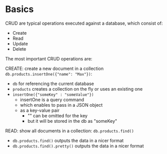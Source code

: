 # Basics

CRUD are typical operations executed against a database, which consist of:

- Create
- Read
- Update
- Delete

The most important CRUD operations are:

CREATE: create a new document in a collection `db.products.insertOne({"name": "Max"})`:

- `db` for referencing the current database
- `products` creates a collection on the fly or uses an existing one
- `insertOne({"someKey" : "someValue"})`
  - insertOne is a query command
  - which enables to pass in a JSON object
  - as a key-value pair
    - "" can be omitted for the key
    - but it will be stored in the db as "someKey"

READ: show all documents in a collection: `db.products.find()`

- `db.products.find()` outputs the data in a nicer format
- `db.products.find().pretty()` outputs the data in a nicer format
